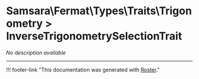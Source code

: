 # Samsara\Fermat\Types\Traits\Trigonometry > InverseTrigonometrySelectionTrait

*No description available*



---
!!! footer-link "This documentation was generated with [Roster](https://jordanrl.github.io/Roster/)."